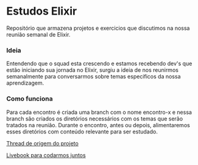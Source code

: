 # Estudos Elixir

Repositório que armazena projetos e exercicios que discutimos na nossa reunião semanal de Elixir.


### Ideia

Entendendo que o squad esta crescendo e estamos recebendo dev's que estão iniciando sua jornada no Elixir, surgiu a ideia de nos reunirmos semanalmente para conversarmos sobre temas especificos da nossa aprendizagem.

### Como funciona

Para cada encontro é criada uma branch com o nome encontro-x e nessa branch são criados os diretórios necessários com os temas que serão tratados na reunião.
Durante o encontro, antes ou depois, alimentaremos esses diretórios com conteúdo relevante para ser estudado.


[Thread de origem do projeto](https://betrybe.slack.com/archives/C01Q3PY8LLW/p1658951488980939)

[Livebook para codarmos juntos](https://dojo-elixir.fly.dev/)
